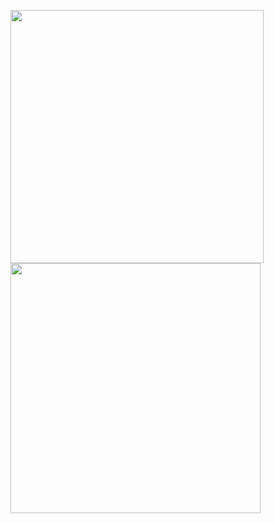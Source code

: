 <img  src="https://github-readme-stats.vercel.app/api?username=aalperozmen&&show_icons=true&theme=radical" width="405px" > <img  src="https://github-readme-stats.vercel.app/api/top-langs/?username=aalperozmen&layout=compact" width="400px" >


